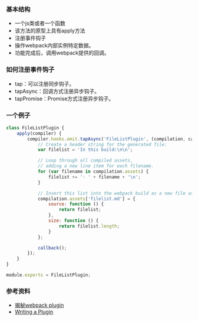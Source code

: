### 基本结构
 - 一个js类或者一个函数
 - 该方法的原型上具有apply方法
 - 注册事件钩子
 - 操作webpack内部实例特定数据。
 - 功能完成后，调用webpack提供的回调。

### 如何注册事件钩子
- tap：可以注册同步钩子。
- tapAsync：回调方式注册异步钩子。
- tapPromise：Promise方式注册异步钩子。

### 一个例子
```js
class FileListPlugin {
    apply(compiler) {
        compiler.hooks.emit.tapAsync('FileListPlugin', (compilation, callback) => {
            // Create a header string for the generated file:
            var filelist = 'In this build:\n\n';

            // Loop through all compiled assets,
            // adding a new line item for each filename.
            for (var filename in compilation.assets) {
                filelist += '- ' + filename + '\n';
            }

            // Insert this list into the webpack build as a new file asset:
            compilation.assets['filelist.md'] = {
                source: function () {
                    return filelist;
                },
                size: function () {
                    return filelist.length;
                }
            };

            callback();
        });
    }
}

module.exports = FileListPlugin;

```


### 参考资料
- [揭秘webpack plugin](https://champyin.com/2020/01/12/%E6%8F%AD%E7%A7%98webpack-plugin/)
- [Writing a Plugin](https://webpack.js.org/contribute/writing-a-plugin/)

